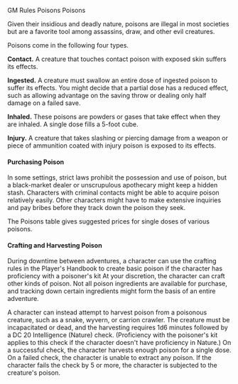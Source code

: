GM Rules
Poisons
Poisons
        <p>
          Given their insidious and deadly nature, poisons are illegal in most societies but are a favorite tool among assassins, draw, and other evil creatures.
        </p>
        <p>
          Poisons come in the following four types.
        </p>
        <p>
          <strong>Contact.</strong> A creature that touches contact poison with exposed skin suffers its effects.
        </p>
        <p>
          <strong>Ingested.</strong> A creature must swallow an entire dose of ingested poison to suffer its effects. You might decide that a partial dose has a reduced effect, such as allowing advantage on the saving throw or dealing only half damage on a failed save.
        </p>
        <p>
          <strong>Inhaled.</strong> These poisons are powders or gases that take effect when they are inhaled. A single dose fills a 5-foot cube.
        </p>
        <p>
          <strong>Injury.</strong> A creature that takes slashing or piercing damage from a weapon or piece of ammunition coated with injury poison is exposed to its effects.
        </p>
        <h4>Purchasing Poison</h4>
        <p>
          In some settings, strict laws prohibit the possession and use of poison, but a black-market dealer or unscrupulous apothecary might keep a hidden stash. Characters with criminal contacts might be able to acquire poison relatively easily. Other characters might have to make extensive inquiries and pay bribes before they track down the poison they seek.
        </p>
        <p>
          The Poisons table gives suggested prices for single doses of various poisons.
        </p>
        <h4>Crafting and Harvesting Poison</h4>
        <p>
          During downtime between adventures, a character can use the crafting rules in the Player's Handbook to create basic poison if the character has proficiency with a poisoner's kit At your discretion, the character can craft other kinds of poison. Not all poison ingredients are available for purchase, and tracking down certain ingredients might form the basis of an entire adventure.
        </p>
        <p>
          A character can instead attempt to harvest poison from a poisonous creature, such as a snake, wyvern, or carrion crawler. The creature must be incapacitated or dead, and the harvesting requires 1d6 minutes followed by a DC 20 Intelligence (Nature) check. (Proficiency with the poisoner's kit applies to this check if the character doesn't have proficiency in Nature.) On a successful check, the character harvests enough poison for a single dose. On a failed check, the character is unable to extract any poison. If the character fails the check by 5 or more, the character is subjected to the creature's poison.
        </p>